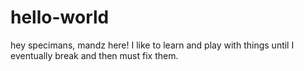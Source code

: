 # hello-world
hey specimans, mandz here! I like to learn and play with things until I eventually break and then must fix them.
